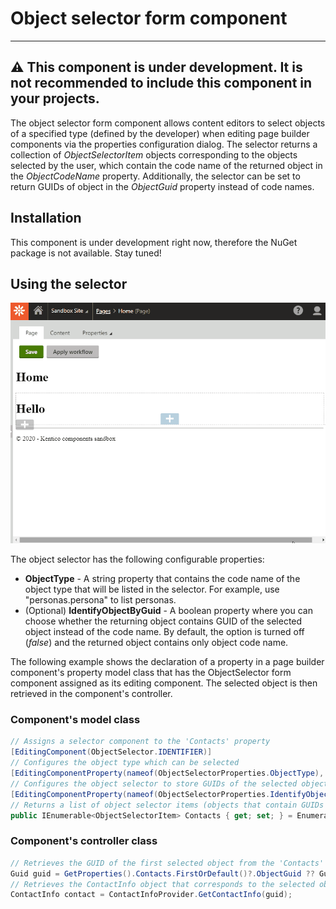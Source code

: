 # Object selector form component
---
:warning: This component is under development. It is not recommended to include this component in your projects.
---

The object selector form component allows content editors to select objects of a specified type (defined by the developer) when editing page builder components via the properties configuration dialog. The selector returns a collection of *ObjectSelectorItem* objects corresponding to the objects selected by the user, which contain the code name of the returned object in the *ObjectCodeName* property. Additionally, the selector can be set to return GUIDs of object in the *ObjectGuid* property instead of code names.

## Installation

This component is under development right now, therefore the NuGet package is not available. Stay tuned!

## Using the selector
![Object selector](/Kentico.Selector.ObjectSelector/ObjectSelector.gif)

The object selector has the following configurable properties:

- **ObjectType** - A string property that contains the code name of the object type that will be listed in the selector. For example, use "personas.persona" to list personas.
- (Optional) **IdentifyObjectByGuid** - A boolean property where you can choose whether the returning object contains GUID of the selected object instead of the code name. By default, the option is turned off (*false*) and the returned object contains only object code name.

The following example shows the declaration of a property in a page builder component's property model class that has the ObjectSelector form component assigned as its editing component. The selected object is then retrieved in the component's controller.

### Component's model class
```csharp
// Assigns a selector component to the 'Contacts' property
[EditingComponent(ObjectSelector.IDENTIFIER)]
// Configures the object type which can be selected
[EditingComponentProperty(nameof(ObjectSelectorProperties.ObjectType), "om.contact")]
// Configures the object selector to store GUIDs of the selected objects
[EditingComponentProperty(nameof(ObjectSelectorProperties.IdentifyObjectByGuid), true)]
// Returns a list of object selector items (objects that contain GUIDs of selected contacts)
public IEnumerable<ObjectSelectorItem> Contacts { get; set; } = Enumerable.Empty<ObjectSelectorItem>();
```
### Component's controller class
```csharp
// Retrieves the GUID of the first selected object from the 'Contacts' property
Guid guid = GetProperties().Contacts.FirstOrDefault()?.ObjectGuid ?? Guid.Empty;
// Retrieves the ContactInfo object that corresponds to the selected object GUID
ContactInfo contact = ContactInfoProvider.GetContactInfo(guid);
```
